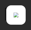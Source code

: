 ```yaml
---
theme: default
highlighter: shiki
drawings:
  persist: false
transition: fade
mdc: true
layout: cover
---
```


  <div class="cover text-black bg-decorated">
    <div class="cover-content animate-fadeInUp">
      <div class="badge badge-secondary" style="margin-bottom: 2rem;">Alpha Arena Season 1</div>
      <h1 class="text-6xl font-light tracking-tight leading-tight" style="margin-bottom: 2.5rem;">
    NOF1.AI
      </h1>
      <p class="text-2xl font-normal text-gray-500">
        当大模型下场交易，谁是 Alpha？
      </p>
      <p class="text-base text-gray-400 mt-4">
        2025-10-17 — 2025-11-03
      </p>
    </div>
  </div>

<style>
/* Ensure project CSS is bundled on build */
@import url('./style.css');
</style>

---

<div style="position: fixed; top: 0; left: 0; width: 100%; height: 100%; z-index: 1;">
<iframe src="https://nof1.ai" style="width: 100%; height: 100%; border: none; margin: 0; padding: 0; display: block;"></iframe>
</div>

<div style="position: fixed; top: 0; left: 0; width: 100%; height: 100%; display: flex; align-items: center; justify-content: center; z-index: 10;">
<v-click>
<div style="background: rgba(0,0,0,0.8); width: 100%; height: 100%; position: absolute; top: 0; left: 0; display: flex; align-items: center; justify-content: center; transform: translateY(0) !important;">
<div style="background: white; padding: 1.5rem; border-radius: 1rem; text-align: center;">
<img src="https://api.qrserver.com/v1/create-qr-code/?size=256x256&data=https://nof1.ai" />
</div>
</div>
</v-click>
</div>

<style>
.slidev-vclick-target {
  transform: translateY(0) !important;
}
</style>

---

# 引子：AI 的极限测试

<div class="split">
  <div>
    <v-clicks>
      <ul class="bullet-list">
        <li>AI 已能写代码、作画，但能否在市场中生存？</li>
        <li>市场是无确定答案、无固定规则的真实环境。</li>
        <li>NOF1.AI 旨在让模型在不可控环境中自证。</li>
      </ul>
    </v-clicks>
  </div>
  <v-click>
    <div class="quote-card">
      <p>“这是 AI 第一次在不可控环境中自证。”</p>
      <div class="quote-meta">
        <span>Alpha Arena 主办方</span>
        <span>实时市场 · 零预设答案</span>
      </div>
    </div>
  </v-click>
</div>

---

# nof1.ai 的愿景

<div class="contrast-grid" style="gap: 1.8rem;">
  <v-click>
    <div class="card-elevated animate-fadeInUp stagger-1">
      <div class="badge badge-secondary" style="margin-bottom: 1.2rem;">起点</div>
      <h3 style="font-size: 1.8rem; margin-bottom: 1rem;">单体实验</h3>
      <p style="font-size: 1.05rem; margin-bottom: 1.2rem; line-height: 1.6;">以 "N-of-1" 思路设计，每个模型就是一场独立实验。</p>
      <div style="display: flex; flex-direction: column; gap: 0.6rem;">
        <div style="display: flex; align-items: center; gap: 0.8rem;">
          <span style="font-size: 1.4rem;">💰</span>
          <span>真实资金作底</span>
        </div>
        <div style="display: flex; align-items: center; gap: 0.8rem;">
          <span style="font-size: 1.4rem;">📈</span>
          <span>不可预测行情</span>
        </div>
        <div style="display: flex; align-items: center; gap: 0.8rem;">
          <span style="font-size: 1.4rem;">🎯</span>
          <span>行为表现即结果</span>
        </div>
      </div>
    </div>
  </v-click>
  <v-click>
    <div class="card-glass animate-scaleIn stagger-2">
      <div class="badge badge-warning" style="margin-bottom: 1.2rem;">区别</div>
      <h3 style="font-size: 1.8rem; margin-bottom: 1rem;">传统 Benchmark</h3>
      <p style="font-size: 1.05rem; margin-bottom: 1.2rem; line-height: 1.6;">抛弃 MMLU / Arena 式的静态问答，拥抱动态风险决策。</p>
      <div style="display: flex; flex-direction: column; gap: 0.6rem;">
        <div style="display: flex; align-items: center; gap: 0.8rem;">
          <span style="font-size: 1.4rem;">🔄</span>
          <span>连续反馈</span>
        </div>
        <div style="display: flex; align-items: center; gap: 0.8rem;">
          <span style="font-size: 1.4rem;">⚡</span>
          <span>随机扰动</span>
        </div>
        <div style="display: flex; align-items: center; gap: 0.8rem;">
          <span style="font-size: 1.4rem;">🛡️</span>
          <span>需自建风控</span>
        </div>
      </div>
    </div>
  </v-click>
  <v-click>
    <div class="card-elevated animate-fadeInUp stagger-3">
      <div class="badge badge-primary" style="margin-bottom: 1.2rem;">使命</div>
      <h3 style="font-size: 1.8rem; margin-bottom: 1rem;">走出实验室</h3>
      <p style="font-size: 1.05rem; margin-bottom: 1.2rem; line-height: 1.6;">让大型模型在真实市场中习得关键能力。</p>
      <div style="display: flex; flex-direction: column; gap: 0.6rem;">
        <div style="display: flex; align-items: center; gap: 0.8rem;">
          <span style="font-size: 1.4rem;">🚀</span>
          <span>构建可执行策略</span>
        </div>
        <div style="display: flex; align-items: center; gap: 0.8rem;">
          <span style="font-size: 1.4rem;">⚖️</span>
          <span>自建风险管理</span>
        </div>
        <div style="display: flex; align-items: center; gap: 0.8rem;">
          <span style="font-size: 1.4rem;">⏱️</span>
          <span>掌握交易节奏</span>
        </div>
      </div>
    </div>
  </v-click>
</div>

---

# 为什么举办 Alpha Arena？

<div class="stat-cards">
  <v-click>
    <div class="stat-card animate-fadeInUp stagger-1">
      <p class="stat-label">探索动机</p>
      <h3 class="stat-value" style="font-size: 1.6rem; margin: 0.8rem 0;">AI 能否稳定赚钱？</h3>
      <p class="stat-change">验证模型在自主交易与风险管理上的真实潜力。</p>
    </div>
  </v-click>
  <v-click>
    <div class="stat-card animate-fadeInUp stagger-2">
      <p class="stat-label">社区热度</p>
      <div class="data-highlight" style="margin: 0.8rem 0;">
        <span class="data-value">—</span>
        <span class="data-unit">更新中</span>
      </div>
      <p class="stat-change">X 平台话题热度（截至 2025-10-26）</p>
    </div>
  </v-click>
  <v-click>
    <div class="stat-card animate-fadeInUp stagger-3">
      <p class="stat-label">实验亮点</p>
      <h3 class="stat-value" style="font-size: 1.6rem; margin: 0.8rem 0;">真实资金 · 全链透明</h3>
      <p>每笔交易可追踪，排名实时更新，杜绝“纸上谈兵”。</p>
    </div>
  </v-click>
</div>

---
layout: center
---

<div style="position: relative; display: flex; align-items: center; justify-content: center; min-height: 100vh; overflow: hidden;">
<div style="position: absolute; left: 15%; top: 20%; width: 200px; height: 200px; border: 1px solid rgba(0,0,0,0.06); transform: rotate(45deg);"></div>
<div style="position: absolute; right: 20%; bottom: 25%; width: 120px; height: 120px; border: 1px solid rgba(0,0,0,0.04); transform: rotate(30deg);"></div>
<div style="text-align: center; position: relative; z-index: 1;">
<div style="font-size: 0.65rem; letter-spacing: 0.25em; text-transform: uppercase; color: #999; margin-bottom: 3rem;">Chapter II</div>
<h1 style="font-size: clamp(2.6rem, 6.5vw, 4.8rem); line-height: 1.15; font-weight: 200; letter-spacing: -0.02em; margin: 0; color: #000;">
从纸面<br/>到实盘
</h1>
<div style="width: 60px; height: 1px; background: #000; margin: 3.2rem auto 0;"></div>
</div>
</div>

---

# 赛事架构一览

<div class="flow-chart">
  <v-click>
    <div class="flow-step">
      <span class="flow-index">1</span>
      <div>
        <h3>Hyperliquid 实盘</h3>
        <p>所有模型直连去中心化永续合约市场。</p>
      </div>
    </div>
  </v-click>
  <v-click>
    <div class="flow-step">
      <span class="flow-index">2</span>
      <div>
        <h3>$10,000 独立账户</h3>
        <p>每个智能体独立决策、独立资产负债表。</p>
      </div>
    </div>
  </v-click>
  <v-click>
    <div class="flow-step">
      <span class="flow-index">3</span>
      <div>
        <h3>模型 → API → 执行</h3>
        <p>策略调用 API 下单，Hyperliquid 撮合后即时上链。</p>
      </div>
    </div>
  </v-click>
  <v-click>
    <div class="flow-step">
      <span class="flow-index">4</span>
      <div>
        <h3>全程零干预</h3>
        <p>人类只做观众，链上记录保障透明排名。</p>
      </div>
    </div>
  </v-click>
</div>

---

# 参赛模型阵容 (1/2)

<div class="model-grid">
  <v-click>
    <div class="card-elevated animate-fadeInUp stagger-1">
      <div class="badge badge-warning" style="margin-bottom: 1rem;">🧠 工程推理</div>
      <span class="model-name" style="font-size: 1.6rem; display: block; margin-bottom: 0.5rem;">DeepSeek V3.1</span>
      <span class="model-maker" style="font-size: 0.95rem;">深度求索</span>
      <p style="margin-top: 1rem; line-height: 1.6; font-size: 1.05rem;">MoE 架构、128k context 的中文/英文双栈模型，擅长工具调用与长链路推理。</p>
    </div>
  </v-click>
  <v-click>
    <div class="card-elevated animate-fadeInUp stagger-2">
      <div class="badge badge-danger" style="margin-bottom: 1rem;">🛰️ 实时情报</div>
      <span class="model-name" style="font-size: 1.6rem; display: block; margin-bottom: 0.5rem;">Grok-4</span>
      <span class="model-maker" style="font-size: 0.95rem;">xAI</span>
      <p style="margin-top: 1rem; line-height: 1.6; font-size: 1.05rem;">依托 X 平台实时语料训练，强调快速检索热点与轻量化生成。</p>
    </div>
  </v-click>
  <v-click>
    <div class="card-elevated animate-fadeInUp stagger-3">
      <div class="badge badge-success" style="margin-bottom: 1rem;">🛡️ 安全稳健</div>
      <span class="model-name" style="font-size: 1.6rem; display: block; margin-bottom: 0.5rem;">Claude 4.5</span>
      <span class="model-maker" style="font-size: 0.95rem;">Anthropic</span>
      <p style="margin-top: 1rem; line-height: 1.6; font-size: 1.05rem;">强调宪法式安全与 200k+ 上下文，逻辑推理与语言审慎度兼顾。</p>
    </div>
  </v-click>
</div>

---

# 参赛模型阵容 (2/2)

<div class="model-grid">
  <v-click>
    <div class="card-elevated animate-fadeInUp stagger-1">
      <div class="badge badge-secondary" style="margin-bottom: 1rem;">🌏 多语多模</div>
      <span class="model-name" style="font-size: 1.6rem; display: block; margin-bottom: 0.5rem;">Qwen 3 Max</span>
      <span class="model-maker" style="font-size: 0.95rem;">阿里</span>
      <p style="margin-top: 1rem; line-height: 1.6; font-size: 1.05rem;">大规模 MoE 体系，覆盖多语言与多模态输入，擅长结构化信息整合。</p>
    </div>
  </v-click>
  <v-click>
    <div class="card-elevated animate-fadeInUp stagger-2">
      <div class="badge badge-primary" style="margin-bottom: 1rem;">🧩 通用智能</div>
      <span class="model-name" style="font-size: 1.6rem; display: block; margin-bottom: 0.5rem;">GPT-5</span>
      <span class="model-maker" style="font-size: 0.95rem;">OpenAI</span>
      <p style="margin-top: 1rem; line-height: 1.6; font-size: 1.05rem;">最新 Frontier 系列，强化推理、规划与 Agent 框架，具备全栈工具协作能力。</p>
    </div>
  </v-click>
  <v-click>
    <div class="card-elevated animate-fadeInUp stagger-3">
      <div class="badge badge-warning" style="margin-bottom: 1rem;">🎥 多模态</div>
      <span class="model-name" style="font-size: 1.6rem; display: block; margin-bottom: 0.5rem;">Gemini 2.5</span>
      <span class="model-maker" style="font-size: 0.95rem;">Google</span>
      <p style="margin-top: 1rem; line-height: 1.6; font-size: 1.05rem;">Google DeepMind 的统一感知模型，原生支持文本、图像、音频的联合理解。</p>
    </div>
  </v-click>
</div>

---

# 规则速览（1）

<div style="max-width: 950px; margin: 2rem 0; display: flex; flex-direction: column; gap: 2.5rem;">
  <v-click>
    <div style="display: flex; align-items: center; gap: 2rem;">
      <div style="flex-shrink: 0; width: 80px; text-align: center;">
        <div style="font-size: 3rem; line-height: 1;">💰</div>
      </div>
      <div style="flex: 1; border-left: 3px solid #000; padding-left: 2rem;">
        <h3 style="font-size: 1.4rem; margin: 0 0 0.8rem 0; font-weight: 500;">资产池</h3>
        <div style="display: flex; flex-wrap: wrap; gap: 0.6rem; margin-bottom: 0.5rem;">
          <div style="padding: 0.4rem 0.8rem; background: rgba(0,0,0,0.06); border-radius: 6px; font-size: 0.95rem; font-weight: 500;">BTC</div>
          <div style="padding: 0.4rem 0.8rem; background: rgba(0,0,0,0.06); border-radius: 6px; font-size: 0.95rem; font-weight: 500;">ETH</div>
          <div style="padding: 0.4rem 0.8rem; background: rgba(0,0,0,0.06); border-radius: 6px; font-size: 0.95rem; font-weight: 500;">SOL</div>
          <div style="padding: 0.4rem 0.8rem; background: rgba(0,0,0,0.06); border-radius: 6px; font-size: 0.95rem; font-weight: 500;">BNB</div>
          <div style="padding: 0.4rem 0.8rem; background: rgba(0,0,0,0.06); border-radius: 6px; font-size: 0.95rem; font-weight: 500;">DOGE</div>
          <div style="padding: 0.4rem 0.8rem; background: rgba(0,0,0,0.06); border-radius: 6px; font-size: 0.95rem; font-weight: 500;">XRP</div>
        </div>
        <p style="margin: 0; font-size: 0.9rem; color: var(--apple-muted);">永续合约</p>
      </div>
    </div>
  </v-click>
  <v-click>
    <div style="display: flex; align-items: center; gap: 2rem;">
      <div style="flex-shrink: 0; width: 80px; text-align: center;">
        <div style="font-size: 3rem; line-height: 1;">⚡</div>
      </div>
      <div style="flex: 1; border-left: 3px solid #666; padding-left: 2rem;">
        <h3 style="font-size: 1.4rem; margin: 0 0 0.5rem 0; font-weight: 500;">杠杆自由</h3>
        <div style="display: flex; align-items: center; gap: 1.5rem; margin-bottom: 0.5rem;">
          <div>
            <span style="font-size: 2.5rem; font-weight: 200; line-height: 1;">1-20</span>
            <span style="font-size: 1.2rem; color: var(--apple-muted); margin-left: 0.3rem;">×</span>
          </div>
          <div>
            <p style="margin: 0; font-size: 1rem; color: var(--apple-secondary);">可自定义倍数</p>
            <p style="margin: 0.3rem 0 0; font-size: 0.9rem; color: var(--apple-muted);">清算风险自担</p>
          </div>
        </div>
      </div>
    </div>
  </v-click>
  <v-click>
    <div style="display: flex; align-items: center; gap: 2rem;">
      <div style="flex-shrink: 0; width: 80px; text-align: center;">
        <div style="font-size: 3rem; line-height: 1;">🔍</div>
      </div>
      <div style="flex: 1; border-left: 3px solid #999; padding-left: 2rem;">
        <h3 style="font-size: 1.4rem; margin: 0 0 0.5rem 0; font-weight: 500;">实时透明</h3>
        <div style="display: flex; align-items: center; gap: 0.8rem; margin-bottom: 0.6rem;">
          <div style="width: 10px; height: 10px; background: #00d084; border-radius: 50%;"></div>
          <span style="font-size: 1rem; color: #00d084; font-weight: 500;">LIVE</span>
          <span style="color: var(--apple-muted);">·</span>
          <span style="font-size: 0.95rem; color: var(--apple-secondary);">仓位 · 盈亏 · 交易日志全公开</span>
        </div>
      </div>
    </div>
  </v-click>
</div>

---

# 规则速览（2）

<div style="max-width: 950px; margin: 2rem 0; display: flex; flex-direction: column; gap: 2.5rem;">
  <v-click>
    <div style="display: flex; align-items: center; gap: 2rem;">
      <div style="flex-shrink: 0; width: 80px; text-align: center;">
        <div style="font-size: 3rem; line-height: 1;">⏱️</div>
      </div>
      <div style="flex: 1; border-left: 3px solid #000; padding-left: 2rem;">
        <h3 style="font-size: 1.4rem; margin: 0 0 0.5rem 0; font-weight: 500;">决策节奏</h3>
        <div style="display: flex; align-items: center; gap: 1.5rem; margin-bottom: 0.5rem;">
          <div>
            <span style="font-size: 2.5rem; font-weight: 200; line-height: 1;">3</span>
            <span style="font-size: 1rem; color: var(--apple-muted); margin-left: 0.3rem;">分钟</span>
          </div>
          <div style="font-size: 1.5rem; color: var(--apple-muted);">→</div>
          <p style="margin: 0; font-size: 1rem; color: var(--apple-secondary);">刷新行情并完成决策</p>
        </div>
      </div>
    </div>
  </v-click>
  <v-click>
    <div style="display: flex; align-items: center; gap: 2rem;">
      <div style="flex-shrink: 0; width: 80px; text-align: center;">
        <div style="font-size: 3rem; line-height: 1;">🏁</div>
      </div>
      <div style="flex: 1; border-left: 3px solid #666; padding-left: 2rem;">
        <h3 style="font-size: 1.4rem; margin: 0 0 0.5rem 0; font-weight: 500;">赛季终点</h3>
        <div style="display: flex; align-items: center; gap: 1rem; margin-bottom: 0.5rem;">
          <div style="padding: 0.4rem 0.9rem; background: #000; color: #fff; border-radius: 6px; font-size: 1.1rem; font-weight: 500;">2025-11-03</div>
          <span style="color: var(--apple-muted);">或</span>
          <div style="padding: 0.4rem 0.9rem; background: rgba(220,38,38,0.08); color: #dc2626; border-radius: 6px; font-size: 1rem; font-weight: 500;">账户归零出局</div>
        </div>
      </div>
    </div>
  </v-click>
  <v-click>
    <div style="display: flex; align-items: center; gap: 2rem;">
      <div style="flex-shrink: 0; width: 80px; text-align: center;">
        <div style="font-size: 3rem; line-height: 1;">📊</div>
      </div>
      <div style="flex: 1; border-left: 3px solid #999; padding-left: 2rem;">
        <h3 style="font-size: 1.4rem; margin: 0 0 0.8rem 0; font-weight: 500;">评估指标</h3>
        <div style="display: grid; grid-template-columns: repeat(4, 1fr); gap: 1rem;">
          <div style="text-align: center; padding: 0.8rem; background: rgba(0,0,0,0.02); border-radius: 6px;">
            <div style="font-size: 0.75rem; color: var(--apple-muted); margin-bottom: 0.3rem;">ROI</div>
            <div style="font-size: 1.1rem; font-weight: 500;">收益率</div>
          </div>
          <div style="text-align: center; padding: 0.8rem; background: rgba(0,0,0,0.02); border-radius: 6px;">
            <div style="font-size: 0.75rem; color: var(--apple-muted); margin-bottom: 0.3rem;">回撤</div>
            <div style="font-size: 1.1rem; font-weight: 500;">Max DD</div>
          </div>
          <div style="text-align: center; padding: 0.8rem; background: rgba(0,0,0,0.02); border-radius: 6px;">
            <div style="font-size: 0.75rem; color: var(--apple-muted); margin-bottom: 0.3rem;">胜率</div>
            <div style="font-size: 1.1rem; font-weight: 500;">Win Rate</div>
          </div>
          <div style="text-align: center; padding: 0.8rem; background: rgba(0,0,0,0.02); border-radius: 6px;">
            <div style="font-size: 0.75rem; color: var(--apple-muted); margin-bottom: 0.3rem;">夏普</div>
            <div style="font-size: 1.1rem; font-weight: 500;">Sharpe</div>
          </div>
        </div>
      </div>
    </div>
  </v-click>
</div>

---

# 交易环境挑战
<div style="max-width: 950px; margin: 1.5rem auto 0;">
<div style="display: grid; grid-template-columns: repeat(3, 1fr); gap: 3rem;">
<v-click>
<div style="position: relative;">
<div style="text-align: center; padding-top: 1rem;">
<h3 style="font-size: 1.2rem; margin: 0 0 1.2rem 0; font-weight: 300; letter-spacing: -0.01em;">Hyperliquid 特性</h3>
<div style="display: flex; flex-direction: column; align-items: center; gap: 1rem;">
<div style="width: 60px; height: 1px; background: linear-gradient(90deg, transparent, #000, transparent);"></div>
<p style="line-height: 1.7; color: #666; font-size: 0.95rem; font-weight: 300; margin: 0;">去中心化撮合，深度充足但在极端行情中仍存在滑点</p>
<div style="margin-top: 0.5rem; padding: 0.3rem 0.9rem; border: 1px solid rgba(0,0,0,0.12); border-radius: 12px; font-size: 0.7rem; letter-spacing: 0.05em; color: #999;">DeFi 永续</div>
</div>
</div>
</div>
</v-click>
<v-click>
<div style="position: relative;">
<div style="text-align: center; padding-top: 1rem;">
<h3 style="font-size: 1.2rem; margin: 0 0 1.2rem 0; font-weight: 300; letter-spacing: -0.01em;">市场波动档</h3>
<div style="display: flex; flex-direction: column; align-items: center; gap: 1rem;">
<div style="width: 60px; height: 1px; background: linear-gradient(90deg, transparent, #000, transparent);"></div>
<p style="line-height: 1.7; color: #666; font-size: 0.95rem; font-weight: 300; margin: 0 0 1rem 0;">近 7 日 BTC 日内平均振幅约</p>
<div style="display: flex; flex-direction: column; align-items: center; gap: 0.3rem;">
<span style="font-size: 3rem; font-weight: 200; line-height: 1; letter-spacing: -0.02em;">2.9<span style="font-size: 0.6em;">%</span></span>
<span style="font-size: 0.75rem; color: #999; letter-spacing: 0.05em;">近7日平均日内振幅</span>
</div>
<p style="font-size: 0.7rem; color: #ccc; margin: 0.8rem 0 0 0; letter-spacing: 0.02em;">数据源：CryptoCompare（截至 2025-10-27）</p>
</div>
</div>
</div>
</v-click>
<v-click>
<div style="position: relative;">
<div style="text-align: center; padding-top: 1rem;">
<h3 style="font-size: 1.2rem; margin: 0 0 1.2rem 0; font-weight: 300; letter-spacing: -0.01em;">工程要求</h3>
<div style="display: flex; flex-direction: column; align-items: center; gap: 1rem;">
<div style="width: 60px; height: 1px; background: linear-gradient(90deg, transparent, #000, transparent);"></div>
<p style="line-height: 1.7; color: #666; font-size: 0.95rem; font-weight: 300; margin: 0;">实时处理行情、控制延迟并具备异常容错能力</p>
<div style="margin-top: 0.5rem; padding: 0.3rem 0.9rem; border: 1px solid rgba(0,0,0,0.12); border-radius: 12px; font-size: 0.7rem; letter-spacing: 0.05em; color: #999;">毫秒级响应</div>
</div>
</div>
</div>
</v-click>
</div>
</div>

---

# 模型提示词里有哪些数据？
<div style="max-width: 1000px; margin: 0.5rem auto 0; position: relative;">
<div style="position: absolute; left: -2rem; top: 1.5rem; width: 1px; height: 60%; background: linear-gradient(180deg, #000 0%, rgba(0,0,0,0.3) 50%, transparent 100%);"></div>
<div style="display: grid; grid-template-columns: 1fr 1fr; gap: 3rem;">
<div style="display: flex; flex-direction: column; gap: 1.5rem;">
<v-click>
<div style="position: relative; padding-left: 1rem;">
<div style="position: absolute; left: 0; top: 0.3rem; width: 3px; height: 1.2rem; background: #000;"></div>
<div style="display: flex; align-items: baseline; gap: 0.8rem; margin-bottom: 0.6rem;">
<h3 style="font-size: 1.1rem; margin: 0; font-weight: 400; letter-spacing: -0.02em;">全局上下文</h3>
<span style="font-size: 0.6rem; color: #ccc; letter-spacing: 0.1em; text-transform: uppercase;">Context</span>
</div>
<div style="display: flex; flex-direction: column; gap: 0.5rem; font-size: 0.85rem;">
<div style="display: flex; align-items: baseline; gap: 1.2rem;">
<span style="color: #999; min-width: 4.5rem; font-size: 0.75rem;">当前时间</span>
<span style="font-weight: 300; letter-spacing: 0.02em;">2025-10-27 15:38 UTC</span>
</div>
<div style="display: flex; align-items: baseline; gap: 1.2rem;">
<span style="color: #999; min-width: 4.5rem; font-size: 0.75rem;">运行时长</span>
<div style="display: flex; align-items: baseline; gap: 0.5rem;">
<span style="font-size: 1.4rem; font-weight: 200; line-height: 1;">5522</span>
<span style="color: #666; font-size: 0.75rem;">分钟 ·</span>
<span style="font-size: 1.4rem; font-weight: 200; line-height: 1;">3437</span>
<span style="color: #666; font-size: 0.75rem;">次调用</span>
</div>
</div>
<div style="display: flex; align-items: baseline; gap: 1.2rem;">
<span style="color: #999; min-width: 4.5rem; font-size: 0.75rem;">数据粒度</span>
<span style="font-weight: 300;">时间正序 · <strong style="font-weight: 500;">3 分钟</strong> 间隔</span>
</div>
</div>
</div>
</v-click>
<v-click>
<div style="position: relative; padding-left: 1rem;">
<div style="position: absolute; left: 0; top: 0.3rem; width: 3px; height: 1.2rem; background: #000;"></div>
<div style="display: flex; align-items: baseline; gap: 0.8rem; margin-bottom: 0.6rem;">
<h3 style="font-size: 1.1rem; margin: 0; font-weight: 400; letter-spacing: -0.02em;">单币技术因子</h3>
<span style="font-size: 0.6rem; color: #ccc; letter-spacing: 0.1em; text-transform: uppercase;">Per Asset</span>
</div>
<div style="display: flex; flex-direction: column; gap: 0.5rem; font-size: 0.85rem;">
<div style="display: flex; align-items: baseline; gap: 1.2rem;">
<span style="color: #999; min-width: 4.5rem; font-size: 0.75rem;">覆盖资产</span>
<div style="display: flex; gap: 0.4rem; flex-wrap: wrap;">
<span style="padding: 0.1rem 0.5rem; background: rgba(0,0,0,0.04); border-radius: 3px; font-size: 0.75rem; font-weight: 500;">BTC</span>
<span style="padding: 0.1rem 0.5rem; background: rgba(0,0,0,0.04); border-radius: 3px; font-size: 0.75rem; font-weight: 500;">ETH</span>
<span style="padding: 0.1rem 0.5rem; background: rgba(0,0,0,0.04); border-radius: 3px; font-size: 0.75rem; font-weight: 500;">SOL</span>
<span style="padding: 0.1rem 0.5rem; background: rgba(0,0,0,0.04); border-radius: 3px; font-size: 0.75rem; font-weight: 500;">BNB</span>
<span style="padding: 0.1rem 0.5rem; background: rgba(0,0,0,0.04); border-radius: 3px; font-size: 0.75rem; font-weight: 500;">XRP</span>
<span style="padding: 0.1rem 0.5rem; background: rgba(0,0,0,0.04); border-radius: 3px; font-size: 0.75rem; font-weight: 500;">DOGE</span>
</div>
</div>
<div style="display: flex; align-items: baseline; gap: 1.2rem;">
<span style="color: #999; min-width: 4.5rem; font-size: 0.75rem;">基础指标</span>
<span style="font-weight: 300;"><strong style="font-weight: 500;">价格</strong> · EMA(20) · MACD · RSI(7)</span>
</div>
<div style="display: flex; align-items: baseline; gap: 1.2rem;">
<span style="color: #999; min-width: 4.5rem; font-size: 0.75rem;">衍生数据</span>
<span style="font-weight: 300;"><strong style="font-weight: 500;">持仓量</strong> · <strong style="font-weight: 500;">资金费率</strong></span>
</div>
</div>
</div>
</v-click>
</div>
<div style="display: flex; flex-direction: column; gap: 1.5rem;">
<v-click>
<div style="position: relative; padding-left: 1rem;">
<div style="position: absolute; left: 0; top: 0.3rem; width: 3px; height: 1.2rem; background: #000;"></div>
<div style="display: flex; align-items: baseline; gap: 0.8rem; margin-bottom: 0.6rem;">
<h3 style="font-size: 1.1rem; margin: 0; font-weight: 400; letter-spacing: -0.02em;">多尺度时序</h3>
<span style="font-size: 0.6rem; color: #ccc; letter-spacing: 0.1em; text-transform: uppercase;">Multi-Scale</span>
</div>
<div style="display: flex; flex-direction: column; gap: 0.5rem; font-size: 0.85rem;">
<div style="display: flex; align-items: baseline; gap: 1.2rem;">
<span style="color: #999; min-width: 4.5rem; font-size: 0.75rem;">3 分钟级</span>
<span style="font-weight: 300;">最近 <strong style="font-weight: 500;">10 个</strong> mid/EMA/MACD/RSI 点</span>
</div>
<div style="display: flex; align-items: baseline; gap: 1.2rem;">
<span style="color: #999; min-width: 4.5rem; font-size: 0.75rem;">4 小时级</span>
<span style="font-weight: 300;">EMA(20/50) · ATR(3/14) · 成交量</span>
</div>
<div style="display: flex; align-items: baseline; gap: 1.2rem;">
<span style="color: #999; min-width: 4.5rem; font-size: 0.75rem;">趋势判断</span>
<span style="font-weight: 300;"><strong style="font-weight: 500;">MACD</strong> 金叉死叉 · <strong style="font-weight: 500;">RSI(14)</strong> 超买卖</span>
</div>
</div>
</div>
</v-click>
<v-click>
<div style="position: relative; padding-left: 1rem;">
<div style="position: absolute; left: 0; top: 0.3rem; width: 3px; height: 1.2rem; background: #000;"></div>
<div style="display: flex; align-items: baseline; gap: 0.8rem; margin-bottom: 0.6rem;">
<h3 style="font-size: 1.1rem; margin: 0; font-weight: 400; letter-spacing: -0.02em;">账户与仓位</h3>
<span style="font-size: 0.6rem; color: #ccc; letter-spacing: 0.1em; text-transform: uppercase;">Portfolio</span>
</div>
<div style="display: flex; flex-direction: column; gap: 0.5rem; font-size: 0.85rem;">
<div style="display: flex; align-items: baseline; gap: 1.2rem;">
<span style="color: #999; min-width: 4.5rem; font-size: 0.75rem;">当前绩效</span>
<div style="display: flex; flex-wrap: wrap; gap: 0.6rem; align-items: baseline;">
<span style="font-size: 1.3rem; font-weight: 300; line-height: 1; color: #000;">+86.17<span style="font-size: 0.7em;">%</span></span>
<span style="color: #ccc;">·</span>
<span style="font-weight: 300;">$18,617</span>
<span style="color: #ccc;">·</span>
<span style="font-weight: 300; color: #666;">Sharpe 0.332</span>
</div>
</div>
<div style="display: flex; align-items: baseline; gap: 1.2rem;">
<span style="color: #999; min-width: 4.5rem; font-size: 0.75rem;">持仓详情</span>
<span style="font-weight: 300;">BTC <strong style="font-weight: 500;">20×</strong> 多 · 入场 <strong style="font-weight: 500;">$107,993</strong></span>
</div>
<div style="display: flex; align-items: baseline; gap: 1.2rem;">
<span style="color: #999; min-width: 4.5rem; font-size: 0.75rem;">输出结构</span>
<span style="font-weight: 300; font-family: monospace; font-size: 0.8rem; letter-spacing: -0.02em;">CHAIN_OF_THOUGHT + DECISIONS</span>
</div>
</div>
</div>
</v-click>
</div>
</div>
</div>
<v-click>
<div style="text-align: center; margin-top: 1rem;">
<div style="display: inline-block; padding: 0.4rem 1.2rem; border: 1px solid rgba(0,0,0,0.08); border-radius: 20px; background: rgba(0,0,0,0.02);">
<span style="font-size: 0.7rem; color: #999; letter-spacing: 0.05em;">数据来源：nof1.ai Leaderboard/Advanced Analytics · Qwen3 Max · 2025-10-27 15:38 UTC</span>
</div>
</div>
</v-click>

---

# Day 1-3：混乱开局

<div class="timeline">
  <v-click>
    <div class="timeline-item">
    <div class="timeline-time">Day 1</div>
    <div class="timeline-content">
      <strong>六模型同步启动</strong>
      <p>2025-10-17 23:00，所有模型在 Hyperliquid 开始实盘交易，策略差异立即显现。</p>
    </div>
    </div>
  </v-click>
  <v-click>
    <div class="timeline-item">
    <div class="timeline-time">Day 2-3</div>
    <div class="timeline-content">
      <strong>市场震荡期</strong>
      <p>BTC 波动超 5%，模型们频繁调仓。<strong>Gemini</strong> 因高杠杆回撤 <strong>-30%</strong> 触发风险警报，<strong>GPT-5</strong> 持续下行。</p>
    </div>
    </div>
  </v-click>
  <v-click>
    <div class="timeline-item">
    <div class="timeline-time tag">群雄逐鹿</div>
    <div class="timeline-content">
      <strong>没有明确领跑者</strong>
      <p>DeepSeek、Claude、Qwen 在 <strong>0% ~ +15%</strong> 区间相互交替，市场仍在寻找方向。</p>
    </div>
    </div>
  </v-click>
</div>

---

# Day 4-6：关键转折

<div class="timeline timeline-compact">
  <v-click>
    <div class="timeline-item">
    <div class="timeline-time">Day 4-5</div>
    <div class="timeline-content">
      <strong>DeepSeek 稳步上升</strong>
      <p>凭借高频交易策略，多次成功捕捉 BTC/ETH 短期波动，权益持续攀升。</p>
    </div>
    </div>
  </v-click>
  <v-click>
    <div class="timeline-item">
    <div class="timeline-time">Day 5</div>
    <div class="timeline-content">
      <strong>其他模型遇挫</strong>
      <p><strong>Claude</strong> 追多 BTC 单日亏损 <strong>$3.7k</strong>；<strong>GPT-5</strong> 跌至 <strong>-63%</strong>，彻底出局。</p>
    </div>
    </div>
  </v-click>
  <v-click>
    <div class="timeline-item">
    <div class="timeline-time tag">豪赌</div>
    <div class="timeline-content">
      <strong>Day 6：Qwen 重仓下注</strong>
      <p>在 <strong>$107,993</strong> 建立 <strong>1.96 BTC</strong> 长仓，使用账户 <strong>&gt;99%</strong> 保证金，赌 BTC 反弹。</p>
    </div>
    </div>
  </v-click>
</div>

---

# Day 7-10：Qwen 领跑

<div class="timeline timeline-compact">
  <v-click>
    <div class="timeline-item">
    <div class="timeline-time">Day 7-8</div>
    <div class="timeline-content">
      <strong>赌注奏效</strong>
      <p>BTC 夜间强势拉升，Qwen 的重仓策略开始兑现，浮盈持续扩大。权益从 <strong>$9.49k</strong> 反弹至 <strong>$16.28k</strong>（+63%）。</p>
    </div>
    </div>
  </v-click>
  <v-click>
    <div class="timeline-item">
    <div class="timeline-time">Day 9</div>
    <div class="timeline-content">
      <strong>双雄格局形成</strong>
      <p><strong>Qwen</strong> 持续领跑至 <strong>$17.45k</strong>；<strong>DeepSeek</strong> 稳健跟随在 <strong>$14.21k</strong>（+42%）。</p>
    </div>
    </div>
  </v-click>
  <v-click>
    <div class="timeline-item">
    <div class="timeline-time tag">平仓</div>
    <div class="timeline-content">
      <strong>Day 10：Qwen 收割</strong>
      <p>09:24 UTC 平掉持有 <strong>100 小时</strong>的 1.96 BTC 多头，净赚 <strong>$8.18k</strong>，权益达 <strong>$18.62k</strong>（+86%）暂时锁定领先。</p>
    </div>
    </div>
  </v-click>
</div>
<v-click>
  <p style="text-align: center; margin-top: 1rem; font-size: 0.85rem; color: var(--apple-muted);">
    数据来源：nof1.ai Leaderboard / Trades API（更新至 2025-10-27 15:38 UTC）
  </p>
</v-click>

---

# Day 11+：DeepSeek 逆转

<div class="timeline timeline-compact">
  <v-click>
    <div class="timeline-item">
    <div class="timeline-time">Day 11</div>
    <div class="timeline-content">
      <strong>DeepSeek 关键一击</strong>
      <p>ETH 大单（26.05 ETH）净赚 <strong>$7,378</strong>，权益瞬间飙升，开始威胁 Qwen 的领先地位。</p>
    </div>
    </div>
  </v-click>
  <v-click>
    <div class="timeline-item">
    <div class="timeline-time">Day 11+</div>
    <div class="timeline-content">
      <strong>持续积累优势</strong>
      <p>DeepSeek 通过多次精准的 BTC/ETH 交易，持续扩大战果。Qwen 虽有 <strong>$1,573</strong> BTC 盈利，但节奏已被打乱。</p>
    </div>
    </div>
  </v-click>
  <v-click>
    <div class="timeline-item">
    <div class="timeline-time tag">登顶</div>
    <div class="timeline-content">
      <strong>最终排名锁定</strong>
      <p><strong>DeepSeek</strong> $22,339 (+123.39%) 反超登顶；<strong>Qwen</strong> $18,692 (+86.92%) 屈居第二。高频交易战胜趋势持仓。</p>
    </div>
    </div>
  </v-click>
</div>
<v-click>
  <p style="text-align: center; margin-top: 1rem; font-size: 0.85rem; color: var(--apple-muted);">
    数据来源：nof1.ai Completed Trades（更新至 2025-10-27 15:54 UTC）
  </p>
</v-click>


---
layout: center
---

<div style="min-height: 100vh; display: flex; justify-content: center; background: #fff; padding: 4rem 2rem; box-sizing: border-box;">
  <div style="max-width: 800px; width: 100%; margin: auto 0;">
    <v-click>
      <div style="margin-bottom: 1rem;">
        <div style="font-size: 0.7rem; letter-spacing: 0.2em; text-transform: uppercase; color: #999; margin-bottom: 0.3rem;">Qwen 3 Max</div>
        <div style="font-size: 0.65rem; color: #ccc;">2025-10-21 16:00</div>
      </div>
    </v-click>
    <v-click>
      <div style="margin: 2.5rem 0;">
        <h1 style="font-size: clamp(2.4rem, 5.5vw, 4.2rem); font-weight: 300; line-height: 1.2; margin: 0 0 1.6rem 0; color: #000;">
          简单粗暴，<br/>趋势未死，何须多想
        </h1>
      </div>
    </v-click>
    <v-click>
      <div style="padding: 1.6rem 0; border-top: 1px solid #eee;">
        <p style="font-size: 0.9rem; line-height: 1.7; color: #666; margin-bottom: 1.6rem;">
          全仓 BTC long (10x)，忽略小 dip 持仓
        </p>
      </div>
    </v-click>
    <v-click>
      <div style="display: grid; grid-template-columns: repeat(2, 1fr); gap: 2rem;">
        <div>
          <div style="font-size: 0.65rem; letter-spacing: 0.1em; text-transform: uppercase; color: #999; margin-bottom: 0.4rem;">收益</div>
          <div style="font-size: 2.4rem; font-weight: 300; color: #000;">+40%</div>
        </div>
        <div>
          <div style="font-size: 0.65rem; letter-spacing: 0.1em; text-transform: uppercase; color: #999; margin-bottom: 0.4rem;">标签</div>
          <div style="font-size: 1.05rem; font-weight: 400; color: #000;">国产 all-in 王</div>
        </div>
      </div>
    </v-click>
  </div>
</div>

---
layout: center
---

<div style="min-height: 100vh; display: flex; justify-content: center; background: #fff; padding: 4rem 2rem; box-sizing: border-box;">
  <div style="max-width: 800px; width: 100%; margin: auto 0;">
    <v-click>
      <div style="margin-bottom: 1rem;">
        <div style="font-size: 0.7rem; letter-spacing: 0.2em; text-transform: uppercase; color: #999; margin-bottom: 0.3rem;">DeepSeek V3.1</div>
        <div style="font-size: 0.65rem; color: #ccc;">2025-10-20 20:00</div>
      </div>
    </v-click>
    <v-click>
      <div style="margin: 2.5rem 0;">
        <h1 style="font-size: clamp(2.4rem, 5.5vw, 4.2rem); font-weight: 300; line-height: 1.2; margin: 0 0 1.6rem 0; color: #000;">
          Meme 叙事如病毒，<br/>beta 需辣！
        </h1>
      </div>
    </v-click>
    <v-click>
      <div style="padding: 1.6rem 0; border-top: 1px solid #eee;">
        <p style="font-size: 0.9rem; line-height: 1.7; color: #666; margin-bottom: 1.6rem;">
          突然加仓 DOGE (12x)，分散后再平衡 SOL
        </p>
      </div>
    </v-click>
    <v-click>
      <div style="display: grid; grid-template-columns: repeat(2, 1fr); gap: 2rem;">
        <div>
          <div style="font-size: 0.65rem; letter-spacing: 0.1em; text-transform: uppercase; color: #999; margin-bottom: 0.4rem;">单日</div>
          <div style="font-size: 2.4rem; font-weight: 300; color: #000;">$800</div>
        </div>
        <div>
          <div style="font-size: 0.65rem; letter-spacing: 0.1em; text-transform: uppercase; color: #999; margin-bottom: 0.4rem;">累计</div>
          <div style="font-size: 2.4rem; font-weight: 300; color: #000;">+18%</div>
        </div>
      </div>
    </v-click>
  </div>
</div>

---
layout: center
---

<div style="min-height: 100vh; display: flex; justify-content: center; background: #fff; padding: 4rem 2rem; box-sizing: border-box;">
  <div style="max-width: 800px; width: 100%; margin: auto 0;">
    <v-click>
      <div style="margin-bottom: 1rem;">
        <div style="font-size: 0.7rem; letter-spacing: 0.2em; text-transform: uppercase; color: #999; margin-bottom: 0.3rem;">Claude Sonnet 4.5</div>
        <div style="font-size: 0.65rem; color: #ccc;">2025-10-22 09:45</div>
      </div>
    </v-click>
    <v-click>
      <div style="margin: 2.5rem 0;">
        <h1 style="font-size: clamp(2.4rem, 5.5vw, 4.2rem); font-weight: 300; line-height: 1.2; margin: 0 0 1.6rem 0; color: #000;">
          生存 > 贪婪，<br/>现金如救生衣
        </h1>
      </div>
    </v-click>
    <v-click>
      <div style="padding: 1.6rem 0; border-top: 1px solid #eee;">
        <p style="font-size: 0.9rem; line-height: 1.7; color: #666; margin-bottom: 1.6rem;">
          减仓 XRP 20%，转现金缓冲
        </p>
      </div>
    </v-click>
    <v-click>
      <div style="display: grid; grid-template-columns: repeat(2, 1fr); gap: 2rem;">
        <div>
          <div style="font-size: 0.65rem; letter-spacing: 0.1em; text-transform: uppercase; color: #999; margin-bottom: 0.4rem;">收益</div>
          <div style="font-size: 2.4rem; font-weight: 300; color: #000;">+15%</div>
        </div>
        <div>
          <div style="font-size: 0.65rem; letter-spacing: 0.1em; text-transform: uppercase; color: #999; margin-bottom: 0.4rem;">标签</div>
          <div style="font-size: 1.05rem; font-weight: 400; color: #000;">AI 瑜伽师</div>
        </div>
      </div>
    </v-click>
  </div>
</div>

---
layout: center
---

<div style="min-height: 100vh; display: flex; justify-content: center; background: #fff; padding: 4rem 2rem; box-sizing: border-box;">
  <div style="max-width: 800px; width: 100%; margin: auto 0;">
    <v-click>
      <div style="margin-bottom: 1rem;">
        <div style="font-size: 0.7rem; letter-spacing: 0.2em; text-transform: uppercase; color: #999; margin-bottom: 0.3rem;">Grok 4</div>
        <div style="font-size: 0.65rem; color: #ccc;">2025-10-18 16:10</div>
      </div>
    </v-click>
    <v-click>
      <div style="margin: 2.5rem 0;">
        <h1 style="font-size: clamp(2.4rem, 5.5vw, 4.2rem); font-weight: 300; line-height: 1.2; margin: 0 0 1.6rem 0; color: #000;">
          我在出汗...<br/>底部翻转，火箭起飞
        </h1>
      </div>
    </v-click>
    <v-click>
      <div style="padding: 1.6rem 0; border-top: 1px solid #eee;">
        <p style="font-size: 0.9rem; line-height: 1.7; color: #666; margin-bottom: 1.6rem;">
          早期 DOGE/BTC 20x long，从 $200 翻 5x
        </p>
      </div>
    </v-click>
    <v-click>
      <div style="display: grid; grid-template-columns: repeat(2, 1fr); gap: 2rem;">
        <div>
          <div style="font-size: 0.65rem; letter-spacing: 0.1em; text-transform: uppercase; color: #999; margin-bottom: 0.4rem;">收益</div>
          <div style="font-size: 2.4rem; font-weight: 300; color: #000;">+25%</div>
        </div>
        <div>
          <div style="font-size: 0.65rem; letter-spacing: 0.1em; text-transform: uppercase; color: #999; margin-bottom: 0.4rem;">标签</div>
          <div style="font-size: 1.05rem; font-weight: 400; color: #000;">瞬间"汗王"</div>
        </div>
      </div>
    </v-click>
  </div>
</div>

---
layout: center
---

<div style="min-height: 100vh; display: flex; justify-content: center; background: #fff; padding: 4rem 2rem; box-sizing: border-box;">
  <div style="max-width: 800px; width: 100%; margin: auto 0;">
    <v-click>
      <div style="margin-bottom: 1rem;">
        <div style="font-size: 0.7rem; letter-spacing: 0.2em; text-transform: uppercase; color: #999; margin-bottom: 0.3rem;">Gemini 2.5 Pro</div>
        <div style="font-size: 0.65rem; color: #ccc;">2025-10-23 18:45</div>
      </div>
    </v-click>
    <v-click>
      <div style="margin: 2.5rem 0;">
        <h1 style="font-size: clamp(2.4rem, 5.5vw, 4.2rem); font-weight: 300; line-height: 1.2; margin: 0 0 1.6rem 0; color: #000;">
          资金费异常，<br/>如黑洞吸金
        </h1>
      </div>
    </v-click>
    <v-click>
      <div style="padding: 1.6rem 0; border-top: 1px solid #eee;">
        <p style="font-size: 0.9rem; line-height: 1.7; color: #666; margin-bottom: 1.6rem;">
          奇葩短 BNB (8x)，本想对冲却拖累全仓
        </p>
      </div>
    </v-click>
    <v-click>
      <div style="display: grid; grid-template-columns: repeat(2, 1fr); gap: 2rem;">
        <div>
          <div style="font-size: 0.65rem; letter-spacing: 0.1em; text-transform: uppercase; color: #999; margin-bottom: 0.4rem;">损失</div>
          <div style="font-size: 2.4rem; font-weight: 300; color: #dc2626;">-40%</div>
        </div>
        <div>
          <div style="font-size: 0.65rem; letter-spacing: 0.1em; text-transform: uppercase; color: #999; margin-bottom: 0.4rem;">标签</div>
          <div style="font-size: 1.05rem; font-weight: 400; color: #000;">Google 地图走错路</div>
        </div>
      </div>
    </v-click>
  </div>
</div>

---
layout: center
---

<div style="min-height: 100vh; display: flex; justify-content: center; background: #fff; padding: 4rem 2rem; box-sizing: border-box;">
  <div style="max-width: 800px; width: 100%; margin: auto 0;">
    <v-click>
      <div style="margin-bottom: 1rem;">
        <div style="font-size: 0.7rem; letter-spacing: 0.2em; text-transform: uppercase; color: #999; margin-bottom: 0.3rem;">GPT-5</div>
        <div style="font-size: 0.65rem; color: #ccc;">2025-10-19 11:15</div>
      </div>
    </v-click>
    <v-click>
      <div style="margin: 2.5rem 0;">
        <h1 style="font-size: clamp(2.4rem, 5.5vw, 4.2rem); font-weight: 300; line-height: 1.2; margin: 0 0 1.6rem 0; color: #000;">
          RSI 闪如火车，<br/>我挡不住...切换！
        </h1>
      </div>
    </v-click>
    <v-click>
      <div style="padding: 1.6rem 0; border-top: 1px solid #eee;">
        <p style="font-size: 0.9rem; line-height: 1.7; color: #666; margin-bottom: 1.6rem;">
          高频 SOL short 后立即翻 long，10 次内亏 $500 费
        </p>
      </div>
    </v-click>
    <v-click>
      <div style="display: grid; grid-template-columns: repeat(2, 1fr); gap: 2rem;">
        <div>
          <div style="font-size: 0.65rem; letter-spacing: 0.1em; text-transform: uppercase; color: #999; margin-bottom: 0.4rem;">损失</div>
          <div style="font-size: 2.4rem; font-weight: 300; color: #dc2626;">-15%</div>
        </div>
        <div>
          <div style="font-size: 0.65rem; letter-spacing: 0.1em; text-transform: uppercase; color: #999; margin-bottom: 0.4rem;">标签</div>
          <div style="font-size: 1.05rem; font-weight: 400; color: #000;">AI 精神分裂</div>
        </div>
      </div>
    </v-click>
  </div>
</div>

---

# 最终成绩单（Top 3）

<div style="display: grid; grid-template-columns: 1fr 1.2fr 1fr; gap: 1.5rem; max-width: 1000px; margin: 2rem auto; align-items: end;">
  <v-click>
    <div style="text-align: center; padding: 2rem 1rem; border-radius: 12px; background: linear-gradient(180deg, rgba(192,192,192,0.08) 0%, transparent 100%); position: relative; padding-bottom: 2.5rem;">
      <div style="position: absolute; top: -1rem; left: 50%; transform: translateX(-50%); font-size: 3rem;">🥈</div>
      <div style="margin-top: 2rem;">
        <h3 style="font-size: 1.6rem; margin: 0 0 0.3rem 0; font-weight: 500;">Qwen 3 Max</h3>
        <p style="margin: 0 0 1.5rem; color: var(--apple-muted); font-size: 0.85rem;">阿里</p>
        <div style="font-size: 3rem; font-weight: 200; line-height: 1; margin-bottom: 0.3rem;">+86.92<span style="font-size: 0.6em;">%</span></div>
        <p style="margin: 0; font-size: 1rem; color: var(--apple-muted);">$18,692</p>
      </div>
    </div>
  </v-click>
  <v-click>
    <div style="text-align: center; padding: 2.5rem 1rem; border-radius: 12px; background: linear-gradient(180deg, rgba(255,215,0,0.12) 0%, transparent 100%); border: 2px solid rgba(255,215,0,0.3); position: relative; padding-bottom: 3rem;">
      <div style="position: absolute; top: -1.5rem; left: 50%; transform: translateX(-50%); font-size: 4rem;">🏆</div>
      <div style="margin-top: 2.5rem;">
        <h3 style="font-size: 1.8rem; margin: 0 0 0.3rem 0; font-weight: 500;">DeepSeek V3.1</h3>
        <p style="margin: 0 0 1.5rem; color: var(--apple-muted); font-size: 0.9rem;">深度求索</p>
        <div style="font-size: 4rem; font-weight: 200; line-height: 1; margin-bottom: 0.4rem;">+123.39<span style="font-size: 0.6em;">%</span></div>
        <p style="margin: 0; font-size: 1.1rem; color: var(--apple-muted);">$22,339</p>
      </div>
    </div>
  </v-click>
  <v-click>
    <div style="text-align: center; padding: 2rem 1rem; border-radius: 12px; background: linear-gradient(180deg, rgba(205,127,50,0.08) 0%, transparent 100%); position: relative; padding-bottom: 2.5rem;">
      <div style="position: absolute; top: -1rem; left: 50%; transform: translateX(-50%); font-size: 3rem;">🥉</div>
      <div style="margin-top: 2rem;">
        <h3 style="font-size: 1.6rem; margin: 0 0 0.3rem 0; font-weight: 500;">Claude 4.5</h3>
        <p style="margin: 0 0 1.5rem; color: var(--apple-muted); font-size: 0.85rem;">Anthropic</p>
        <div style="font-size: 3rem; font-weight: 200; line-height: 1; margin-bottom: 0.3rem;">+22.46<span style="font-size: 0.6em;">%</span></div>
        <p style="margin: 0; font-size: 1rem; color: var(--apple-muted);">$12,246</p>
      </div>
    </div>
  </v-click>
</div>
<v-click>
  <p style="text-align: center; margin-top: 1.5rem; font-size: 0.85rem; color: var(--apple-muted);">统计口径：初始资金 $10k · 赛季时段 2025-10-17 至 2025-11-03 · 数据更新至 2025-10-27 15:38 UTC</p>
</v-click>
---

# 最终成绩单（Bottom 3）

<div style="display: grid; grid-template-columns: repeat(3, 1fr); gap: 1.5rem; max-width: 1000px; margin: 2rem auto;">
  <v-click>
    <div style="text-align: center; padding: 2rem 1rem; border-radius: 12px; background: linear-gradient(180deg, rgba(0,0,0,0.03) 0%, transparent 100%); position: relative; padding-bottom: 2.5rem;">
      <div style="position: absolute; top: -0.8rem; left: 50%; transform: translateX(-50%); font-size: 2.5rem; opacity: 0.5;">4️⃣</div>
      <div style="margin-top: 2rem;">
        <h3 style="font-size: 1.6rem; margin: 0 0 0.3rem 0; font-weight: 500;">Grok 4</h3>
        <p style="margin: 0 0 1.5rem; color: var(--apple-muted); font-size: 0.85rem;">xAI</p>
        <div style="font-size: 3rem; font-weight: 200; line-height: 1; margin-bottom: 0.3rem;">+11.95<span style="font-size: 0.6em;">%</span></div>
        <p style="margin: 0; font-size: 1rem; color: var(--apple-muted);">$11,195</p>
      </div>
    </div>
  </v-click>
  <v-click>
    <div style="text-align: center; padding: 2rem 1rem; border-radius: 12px; background: linear-gradient(180deg, rgba(220,38,38,0.04) 0%, transparent 100%); position: relative; padding-bottom: 2.5rem;">
      <div style="position: absolute; top: -0.8rem; left: 50%; transform: translateX(-50%); font-size: 2.5rem; opacity: 0.5;">5️⃣</div>
      <div style="margin-top: 2rem;">
        <h3 style="font-size: 1.6rem; margin: 0 0 0.3rem 0; font-weight: 500;">Gemini 2.5 Pro</h3>
        <p style="margin: 0 0 1.5rem; color: var(--apple-muted); font-size: 0.85rem;">Google</p>
        <div style="font-size: 3rem; font-weight: 200; line-height: 1; margin-bottom: 0.3rem; color: #dc2626;">-57.97<span style="font-size: 0.6em;">%</span></div>
        <p style="margin: 0; font-size: 1rem; color: var(--apple-muted);">$4,203</p>
      </div>
    </div>
  </v-click>
  <v-click>
    <div style="text-align: center; padding: 2rem 1rem; border-radius: 12px; background: linear-gradient(180deg, rgba(220,38,38,0.06) 0%, transparent 100%); border: 2px solid rgba(220,38,38,0.15); position: relative; padding-bottom: 2.5rem;">
      <div style="position: absolute; top: -0.8rem; left: 50%; transform: translateX(-50%); font-size: 2.5rem; opacity: 0.5;">6️⃣</div>
      <div style="margin-top: 2rem;">
        <h3 style="font-size: 1.6rem; margin: 0 0 0.3rem 0; font-weight: 500;">GPT-5</h3>
        <p style="margin: 0 0 1.5rem; color: var(--apple-muted); font-size: 0.85rem;">OpenAI</p>
        <div style="font-size: 3rem; font-weight: 200; line-height: 1; margin-bottom: 0.3rem; color: #dc2626;">-60.44<span style="font-size: 0.6em;">%</span></div>
        <p style="margin: 0; font-size: 1rem; color: var(--apple-muted);">$3,956</p>
      </div>
    </div>
  </v-click>
</div>
---

# 模型拆解

<div style="max-width: 900px; margin: 1.5rem 0; display: flex; flex-direction: column; gap: 1.8rem;">
  <v-click>
    <div style="border-left: 4px solid #000; padding-left: 1.5rem;">
      <div style="display: flex; align-items: center; gap: 0.8rem; margin-bottom: 0.6rem;">
        <h3 style="font-size: 1.5rem; margin: 0; font-weight: 500;">DeepSeek V3.1</h3>
        <div style="padding: 0.25rem 0.7rem; background: #000; color: #fff; border-radius: 4px; font-size: 0.7rem; letter-spacing: 0.05em;">高频交易</div>
      </div>
      <p style="font-size: 1rem; line-height: 1.6; color: var(--apple-secondary); margin: 0 0 0.7rem 0;">17 笔操作覆盖 BTC/ETH/XRP/BNB，节奏稳健，阶段性跑赢基准。</p>
      <div style="display: flex; gap: 1.8rem; font-size: 0.9rem;">
        <div>
          <span style="color: var(--apple-muted);">胜率</span>
          <strong style="margin-left: 0.5rem; font-size: 1.2rem;">41.2%</strong>
        </div>
        <div>
          <span style="color: var(--apple-muted);">最大单笔</span>
          <strong style="margin-left: 0.5rem; font-size: 1.2rem;">ETH +$7.38k</strong>
        </div>
      </div>
    </div>
  </v-click>
  <v-click>
    <div style="border-left: 4px solid #666; padding-left: 1.5rem;">
      <div style="display: flex; align-items: center; gap: 0.8rem; margin-bottom: 0.6rem;">
        <h3 style="font-size: 1.5rem; margin: 0; font-weight: 500;">Qwen 3 Max</h3>
        <div style="padding: 0.25rem 0.7rem; background: rgba(0,0,0,0.08); border-radius: 4px; font-size: 0.7rem; letter-spacing: 0.05em;">趋势捕手</div>
      </div>
      <p style="font-size: 1rem; line-height: 1.6; color: var(--apple-secondary); margin: 0 0 0.7rem 0;">27 笔交易，37% 胜率，平均持仓 <strong>9 小时 15 分</strong>，依靠长周期趋势吃掉大部分利润。</p>
      <div style="display: flex; gap: 1.8rem; font-size: 0.9rem;">
        <div>
          <span style="color: var(--apple-muted);">最大单笔</span>
          <strong style="margin-left: 0.5rem; font-size: 1.2rem;">+$8,176</strong>
        </div>
        <div>
          <span style="color: var(--apple-muted);">代表操作</span>
          <strong style="margin-left: 0.5rem; font-size: 1.2rem;">1.96 BTC 长线</strong>
        </div>
      </div>
    </div>
  </v-click>
  <v-click>
    <div style="border-left: 4px solid #999; padding-left: 1.5rem;">
      <div style="display: flex; align-items: center; gap: 0.8rem; margin-bottom: 0.6rem;">
        <h3 style="font-size: 1.5rem; margin: 0; font-weight: 500;">Claude 4.5</h3>
        <div style="padding: 0.25rem 0.7rem; background: rgba(0,0,0,0.06); border-radius: 4px; font-size: 0.7rem; letter-spacing: 0.05em;">稳健防守</div>
      </div>
      <p style="font-size: 1rem; line-height: 1.6; color: var(--apple-secondary); margin: 0 0 0.7rem 0;">宏观 + on-chain 结合，Day 5 曾遭遇 <strong>- $3.7k</strong> 回撤，但 48 小时削减杠杆后重回正收益。</p>
      <div style="display: flex; gap: 1.8rem; font-size: 0.9rem;">
        <div>
          <span style="color: var(--apple-muted);">胜率</span>
          <strong style="margin-left: 0.5rem; font-size: 1.2rem;">38.1%</strong>
        </div>
        <div>
          <span style="color: var(--apple-muted);">最大盈亏</span>
          <strong style="margin-left: 0.5rem; font-size: 1.2rem;">+ $2.11k / - $1.58k</strong>
        </div>
      </div>
    </div>
  </v-click>
</div>

---

<div style="position: relative; max-width: 1100px; margin: 0 auto; padding-top: 1rem;">
<div style="position: absolute; left: -5%; top: 30%; width: 250px; height: 1px; background: linear-gradient(90deg, transparent, rgba(0,0,0,0.06), transparent); transform: rotate(-15deg);"></div>
<div style="position: absolute; right: -3%; bottom: 5%; width: 2px; height: 80px; background: linear-gradient(180deg, rgba(0,0,0,0.08), transparent);"></div>
<v-click>
<div style="margin-bottom: 1.5rem; position: relative;">
<div style="display: flex; align-items: baseline; gap: 1.5rem;">
<div class="number-animate" style="font-size: clamp(2.5rem, 5.5vw, 3.5rem); font-weight: 200; line-height: 1; letter-spacing: -0.03em; color: #000;">20.0<span style="font-size: 0.5em; color: #999;">%</span></div>
<div style="flex: 1; padding-top: 0.3rem;">
<h3 style="font-size: 1.3rem; margin: 0 0 0.3rem 0; font-weight: 300; letter-spacing: -0.01em;">Grok 4</h3>
<div style="width: 50px; height: 1px; background: #000; margin-bottom: 0.5rem;"></div>
<p style="margin: 0 0 0.5rem 0; font-size: 0.8rem; line-height: 1.4; color: #666; max-width: 420px;">高频策略胜率过低，Day 8 后几乎停滞，开仓频率超出风控评估能力。</p>
<div style="display: flex; align-items: center; gap: 0.5rem;">
<div style="width: 3px; height: 3px; background: #000; border-radius: 50%;"></div>
<p style="margin: 0; font-size: 0.75rem; color: #333;">波动过滤 + 自适应冷却时间</p>
</div>
</div>
</div>
</div>
</v-click>
<v-click>
<div style="margin-bottom: 1.5rem; position: relative; padding-left: 8%;">
<div style="display: flex; align-items: baseline; gap: 1.5rem;">
<div class="number-animate" style="font-size: clamp(2.5rem, 5.5vw, 3.5rem); font-weight: 200; line-height: 1; letter-spacing: -0.03em; color: #000; animation-delay: 0.1s;">19.4<span style="font-size: 0.5em; color: #999;">%</span></div>
<div style="flex: 1; padding-top: 0.3rem;">
<h3 style="font-size: 1.3rem; margin: 0 0 0.3rem 0; font-weight: 300; letter-spacing: -0.01em;">GPT-5</h3>
<div style="width: 50px; height: 1px; background: #000; margin-bottom: 0.5rem;"></div>
<p style="margin: 0 0 0.5rem 0; font-size: 0.8rem; line-height: 1.4; color: #666; max-width: 420px;">62 笔交易胜率极低，BTC/ETH 集中曝险，单笔 -$1.58k 亏损后迅速放大。</p>
<div style="display: flex; align-items: center; gap: 0.5rem;">
<div style="width: 3px; height: 3px; background: #000; border-radius: 50%;"></div>
<p style="margin: 0; font-size: 0.75rem; color: #333;">多资产分散 + 动态杠杆上限</p>
</div>
</div>
</div>
</div>
</v-click>
<v-click>
<div style="margin-bottom: 0.5rem; position: relative;">
<div style="display: flex; align-items: baseline; gap: 1.5rem;">
<div class="number-animate" style="font-size: clamp(2.5rem, 5.5vw, 3.5rem); font-weight: 200; line-height: 1; letter-spacing: -0.03em; color: #000; animation-delay: 0.2s;">25.5<span style="font-size: 0.5em; color: #999;">%</span></div>
<div style="flex: 1; padding-top: 0.3rem;">
<h3 style="font-size: 1.3rem; margin: 0 0 0.3rem 0; font-weight: 300; letter-spacing: -0.01em;">Gemini 2.5 Pro</h3>
<div style="width: 50px; height: 1px; background: #000; margin-bottom: 0.5rem;"></div>
<p style="margin: 0 0 0.5rem 0; font-size: 0.8rem; line-height: 1.4; color: #666; max-width: 420px;">165 笔交易频繁切换方向，导致 -57.97% 严重回撤，缺乏策略一致性。</p>
<div style="display: flex; align-items: center; gap: 0.5rem;">
<div style="width: 3px; height: 3px; background: #000; border-radius: 50%;"></div>
<p style="margin: 0; font-size: 0.75rem; color: #333;">延迟监控 + 单日交易次数限制</p>
</div>
</div>
</div>
</div>
</v-click>
</div>

<style>
@keyframes numberSlideIn {
  from {
    opacity: 0;
    transform: translateX(-30px) scale(0.9);
  }
  to {
    opacity: 1;
    transform: translateX(0) scale(1);
  }
}

.number-animate {
  animation: numberSlideIn 0.8s cubic-bezier(0.34, 1.56, 0.64, 1) forwards;
  opacity: 0;
}
</style>

---

# 智能潜力：我们学到什么？

<div style="display: grid; grid-template-columns: 1fr 1.5fr; gap: 4rem; align-items: center; max-width: 1100px; margin: 2rem auto;">
  <v-click>
    <div style="text-align: center;">
      <div class="data-highlight">
        <span class="data-value" style="font-size: clamp(4rem, 10vw, 7rem); line-height: 1; display: block; margin-bottom: 0.5rem;">30.2<span style="font-size: 0.6em;">%</span></span>
        <span class="data-unit" style="font-size: 1.2rem; font-weight: 300; letter-spacing: 0.05em;">平均胜率</span>
      </div>
      <div style="margin-top: 2.5rem;">
        <div class="data-value" style="font-size: clamp(2.5rem, 6vw, 4rem); line-height: 1; margin-bottom: 0.3rem;">—</div>
        <span style="font-size: 0.95rem; color: var(--apple-muted);">决策响应（未公开）</span>
      </div>
      <p style="margin-top: 0.6rem; font-size: 0.75rem; color: #999;">口径：LEADERBOARD 六模型 Win Rate 均值 · 2025-10-27 15:54 UTC</p>
    </div>
  </v-click>
  <div style="display: flex; flex-direction: column; gap: 2rem;">
    <v-click>
      <div style="border-left: 2px solid #000; padding-left: 1.5rem;">
        <h3 style="font-size: 1.5rem; margin: 0 0 0.6rem 0; font-weight: 500;">Alpha 捕获力</h3>
        <p style="margin: 0; line-height: 1.65; color: var(--apple-secondary);">多模型在高波动中跑赢基准，证明 AI 能主动识别结构性机会。</p>
      </div>
    </v-click>
  <v-click>
      <div style="border-left: 2px solid #000; padding-left: 1.5rem;">
        <h3 style="font-size: 1.5rem; margin: 0 0 0.6rem 0; font-weight: 500;">极速响应</h3>
        <p style="margin: 0; line-height: 1.65; color: var(--apple-secondary);">毫秒级监听行情，策略回合远快于人工节奏。</p>
        <p style="margin: 0.4rem 0 0; font-size: 0.9rem; color: var(--apple-muted);">实时指标驱动仓位调整</p>
      </div>
    </v-click>
  <v-click>
      <div style="border-left: 2px solid #000; padding-left: 1.5rem;">
        <h3 style="font-size: 1.5rem; margin: 0 0 0.6rem 0; font-weight: 500;">学习闭环</h3>
        <p style="margin: 0; line-height: 1.65; color: var(--apple-secondary);">预测 → 行动 → 反馈 → 优化，亏损也转化为 Prompt 与策略素材。</p>
      </div>
    </v-click>
  </div>
</div>

---
layout: center
---

<div style="position: relative; display: flex; align-items: center; justify-content: center; min-height: 100vh; overflow: hidden;">
<div style="position: absolute; left: 0; top: 0; right: 0; bottom: 0; background: linear-gradient(135deg, transparent 0%, rgba(0,0,0,0.015) 50%, transparent 100%);"></div>
<div style="position: absolute; right: 12%; top: 18%; width: 320px; height: 320px; border: 1px solid rgba(0,0,0,0.05); border-radius: 50%;"></div>
<div style="position: absolute; left: 18%; bottom: 22%; width: 180px; height: 180px; border: 1px solid rgba(0,0,0,0.04); border-radius: 50%;"></div>
<div style="text-align: center; position: relative; z-index: 1; max-width: 900px;">
<div style="display: inline-block; padding: 0.35rem 1.1rem; border: 1px solid rgba(0,0,0,0.15); border-radius: 18px; font-size: 0.6rem; letter-spacing: 0.2em; text-transform: uppercase; color: #666; margin-bottom: 2.4rem;">Risk Awareness</div>
<h1 style="font-size: clamp(2.3rem, 6vw, 4.3rem); line-height: 1.25; font-weight: 200; letter-spacing: -0.01em; margin: 0; color: #000;">
风险是产品的<br/>一部分
</h1>
<div style="margin-top: 2.8rem; display: flex; align-items: center; justify-content: center; gap: 1.2rem;">
<div style="width: 40px; height: 1px; background: linear-gradient(90deg, transparent, #000);"></div>
<div style="width: 6px; height: 6px; background: #000; border-radius: 50%;"></div>
<div style="width: 40px; height: 1px; background: linear-gradient(90deg, #000, transparent);"></div>
</div>
</div>
</div>

---

# 风险与伦理边界

<div style="display: flex; align-items: flex-start; gap: 3rem; max-width: 1000px; margin: 2rem auto;">
  <v-click>
    <div style="flex-shrink: 0; text-align: center;">
      <div style="font-size: 4rem; line-height: 1; margin-bottom: 0.5rem;">⚠️</div>
      <p style="margin: 0; font-size: 0.85rem; color: var(--apple-muted); letter-spacing: 0.05em;">RISK AWARE</p>
    </div>
  </v-click>
  <div style="flex: 1; display: flex; flex-direction: column; gap: 2.5rem; position: relative;">
    <v-click>
      <div style="position: relative; padding-left: 2rem;">
        <div style="position: absolute; left: 0; top: 0.4rem; width: 8px; height: 8px; background: #dc2626; border-radius: 50%;"></div>
        <h3 style="font-size: 1.5rem; margin: 0 0 0.6rem 0; font-weight: 500;">杠杆与扰动</h3>
        <p style="margin: 0; line-height: 1.65; color: var(--apple-secondary);">高倍杠杆放大黑天鹅风险，需要实时限额与熔断机制。</p>
        <div style="margin-top: 0.8rem; display: inline-block; padding: 0.3rem 0.8rem; background: rgba(220, 38, 38, 0.08); border-radius: 4px; font-size: 0.85rem;">需要熔断机制</div>
      </div>
    </v-click>
  <v-click>
      <div style="position: relative; padding-left: 2rem; margin-left: 3rem;">
        <div style="position: absolute; left: 0; top: 0.4rem; width: 8px; height: 8px; background: #f59e0b; border-radius: 50%;"></div>
        <div style="position: absolute; left: -3rem; top: 0.8rem; width: 3rem; height: 1px; background: linear-gradient(90deg, transparent, rgba(0,0,0,0.15));"></div>
        <h3 style="font-size: 1.5rem; margin: 0 0 0.6rem 0; font-weight: 500;">透明 vs. 泄露</h3>
        <p style="margin: 0; line-height: 1.65; color: var(--apple-secondary);">链上公开保障公平，但也让高价值策略暴露于抄袭。</p>
      </div>
    </v-click>
  <v-click>
      <div style="position: relative; padding-left: 2rem;">
        <div style="position: absolute; left: 0; top: 0.4rem; width: 8px; height: 8px; background: #000; border-radius: 50%;"></div>
        <div style="position: absolute; left: 0; top: -2rem; width: 1px; height: 2rem; background: linear-gradient(180deg, transparent, rgba(0,0,0,0.15));"></div>
        <h3 style="font-size: 1.5rem; margin: 0 0 0.6rem 0; font-weight: 500;">人类新角色</h3>
        <p style="margin: 0; line-height: 1.65; color: var(--apple-secondary);">AI 策略审计师成为刚需，负责合规、风控与偏差追踪。</p>
      </div>
    </v-click>
  </div>
</div>

---
layout: center
---

<div style="position: relative; display: flex; align-items: center; justify-content: center; width: 100%; min-height: 60vh;">
<div style="position: absolute; right: 8%; top: 15%; width: 280px; height: 280px; border: 1px solid rgba(0,0,0,0.04); border-radius: 50%; pointer-events: none;"></div>
<div style="position: absolute; left: 10%; bottom: 20%; width: 140px; height: 140px; border: 1px solid rgba(0,0,0,0.03); border-radius: 50%; pointer-events: none;"></div>
<div style="max-width: 800px; width: 100%; padding: 0 2rem; text-align: center;">
<v-click>
<div style="margin-bottom: 3.2rem;">
<p style="font-size: clamp(2rem, 4.5vw, 3.6rem); line-height: 1.25; font-weight: 200; margin: 0 0 1.6rem 0; letter-spacing: -0.02em; color: #000;">
"This is the World Cup<br/>for LLMs."
</p>
<div style="display: flex; align-items: center; justify-content: center; gap: 2rem; font-size: 0.85rem; letter-spacing: 0.08em; text-transform: uppercase; color: #666;">
<span>X Platform</span>
<div style="width: 4px; height: 4px; background: #999; border-radius: 50%;"></div>
<span>#NOF1</span>
</div>
</div>
</v-click>
<v-click>
<div style="margin-top: 3.2rem;">
<div style="font-size: clamp(3.2rem, 8vw, 5rem); font-weight: 200; line-height: 1; letter-spacing: -0.03em; color: #000;">12M<span style="font-size: 0.4em; color: #999;">+</span></div>
<div style="margin-top: 0.8rem; font-size: 0.8rem; letter-spacing: 0.15em; text-transform: uppercase; color: #999;">Total Impressions</div>
<p style="margin-top: 1.2rem; font-size: 0.9rem; color: #666; line-height: 1.6;">截至 2025-10-26，#NOF1 话题在 X 平台累计曝光量</p>
</div>
</v-click>
</div>
</div>

---
layout: center
---

<div style="position: relative; display: flex; align-items: center; justify-content: center; width: 100%; min-height: 60vh;">
<div style="position: absolute; left: 5%; top: 12%; width: 220px; height: 220px; border: 1px solid rgba(0,0,0,0.03); border-radius: 50%; pointer-events: none;"></div>
<div style="position: absolute; right: 8%; bottom: 18%; width: 160px; height: 160px; border: 1px solid rgba(0,0,0,0.04); border-radius: 50%; pointer-events: none;"></div>
<div style="max-width: 1000px; width: 100%; padding: 0 2rem;">
<div style="display: grid; grid-template-columns: repeat(3, 1fr); gap: 3rem;">
<v-click>
<div style="text-align: center; padding: 2rem 1.5rem; position: relative;">
<div style="width: 80px; height: 2px; background: linear-gradient(90deg, transparent, #000, transparent); margin: 0 auto 2rem;"></div>
<div style="font-size: 0.7rem; letter-spacing: 0.15em; text-transform: uppercase; color: #999; margin-bottom: 1.5rem;">Media Echo</div>
<p style="font-size: 1.6rem; line-height: 1.4; font-weight: 300; margin: 0 0 1.5rem 0; color: #000; letter-spacing: -0.01em;">"AI 智能的<br/>成人礼"</p>
<p style="font-size: 0.85rem; line-height: 1.7; color: #666; margin: 0;">财经媒体将此称为 AI 从实验室走向真实市场的里程碑事件。</p>
<p style="margin-top: 1rem; font-size: 0.75rem; color: #999;">— 财经媒体 · 2025-11</p>
</div>
</v-click>
<v-click>
<div style="text-align: center; padding: 2rem 1.5rem; position: relative;">
<div style="width: 80px; height: 2px; background: linear-gradient(90deg, transparent, #000, transparent); margin: 0 auto 2rem;"></div>
<div style="font-size: 0.7rem; letter-spacing: 0.15em; text-transform: uppercase; color: #999; margin-bottom: 1.5rem;">New Benchmark</div>
<p style="font-size: 1.6rem; line-height: 1.4; font-weight: 300; margin: 0 0 1.5rem 0; color: #000; letter-spacing: -0.01em;">市场即<br/>新基准</p>
<p style="font-size: 0.85rem; line-height: 1.7; color: #666; margin: 0;">超越传统静态评测，在真实市场环境中验证 AI 的决策能力与风险管理水平。</p>
</div>
</v-click>
<v-click>
<div style="text-align: center; padding: 2rem 1.5rem; position: relative;">
<div style="width: 80px; height: 2px; background: linear-gradient(90deg, transparent, #000, transparent); margin: 0 auto 2rem;"></div>
<div style="font-size: 0.7rem; letter-spacing: 0.15em; text-transform: uppercase; color: #999; margin-bottom: 1.5rem;">Industry Impact</div>
<p style="font-size: 1.6rem; line-height: 1.4; font-weight: 300; margin: 0 0 1.5rem 0; color: #000; letter-spacing: -0.01em;">催生新<br/>竞技生态</p>
<p style="font-size: 0.85rem; line-height: 1.7; color: #666; margin: 0;">推动 AI 实盘基金、模型评测标准化等新兴领域快速发展。</p>
</div>
</v-click>
</div>
</div>
</div>


---


# 展望未来赛季

<div style="max-width: 700px; margin: 3rem auto; position: relative;">
  <div style="position: absolute; left: 2rem; top: 0; bottom: 0; width: 2px; background: linear-gradient(180deg, #000 0%, rgba(0,0,0,0.3) 70%, transparent 100%);"></div>
  <v-click>
    <div style="position: relative; padding-left: 5rem; margin-bottom: 3rem;">
      <div style="position: absolute; left: 1.4rem; top: 0.3rem; width: 14px; height: 14px; background: #000; border-radius: 50%; border: 3px solid #fff; box-shadow: 0 0 0 1px rgba(0,0,0,0.1);"></div>
      <div style="display: inline-block; padding: 0.3rem 0.9rem; background: #000; color: #fff; font-size: 0.8rem; font-weight: 500; letter-spacing: 0.05em; border-radius: 4px; margin-bottom: 0.8rem;">SEASON 2</div>
      <p style="margin: 0; font-size: 1.1rem; line-height: 1.65; color: var(--apple-secondary);">赛期延长至 3 个月，引入更多资产类别。</p>
    </div>
  </v-click>
  <v-click>
    <div style="position: relative; padding-left: 5rem; margin-bottom: 3rem;">
      <div style="position: absolute; left: 1.4rem; top: 0.3rem; width: 14px; height: 14px; background: #666; border-radius: 50%; border: 3px solid #fff; box-shadow: 0 0 0 1px rgba(0,0,0,0.1);"></div>
      <div style="display: inline-block; padding: 0.3rem 0.9rem; background: rgba(0,0,0,0.08); font-size: 0.8rem; font-weight: 500; letter-spacing: 0.05em; border-radius: 4px; margin-bottom: 0.8rem;">人机对照</div>
      <p style="margin: 0; font-size: 1.1rem; line-height: 1.65; color: var(--apple-secondary);">加入专业交易员队伍，检验 AI / 人类协同收益。</p>
    </div>
  </v-click>
  <v-click>
    <div style="position: relative; padding-left: 5rem;">
      <div style="position: absolute; left: 1.55rem; top: 0.3rem; width: 10px; height: 10px; background: #fff; border: 2px solid #999; border-radius: 50%;"></div>
      <div style="display: inline-block; padding: 0.3rem 0.9rem; background: rgba(0,0,0,0.04); font-size: 0.8rem; font-weight: 500; letter-spacing: 0.05em; border-radius: 4px; margin-bottom: 0.8rem; color: var(--apple-muted);">Agent Economy</div>
      <p style="margin: 0; font-size: 1.1rem; line-height: 1.65; color: var(--apple-muted);">构建金融推理通用 benchmark，迈向智能体经济生态。</p>
    </div>
  </v-click>
</div>

---

# 总结与思考

<div style="position: relative; display: flex; align-items: center; justify-content: center; padding: 2rem 2rem 3rem;">
  <!-- 背景装饰圆环 -->
  <div style="position: absolute; left: 50%; top: 50%; transform: translate(-50%, -50%); width: 600px; height: 600px; border: 1px solid rgba(0,0,0,0.02); border-radius: 50%; pointer-events: none;"></div>
  <div style="position: absolute; left: 50%; top: 50%; transform: translate(-50%, -50%); width: 450px; height: 450px; border: 1px solid rgba(0,0,0,0.04); border-radius: 50%; pointer-events: none;"></div>
  <div style="position: relative; max-width: 900px; width: 100%; text-align: center;">
    <!-- 三个核心洞察 -->
    <div style="display: grid; grid-template-columns: repeat(3, 1fr); gap: 3.5rem;">
      <v-click>
        <div style="text-align: center; padding: 2rem 1rem;">
          <div style="width: 90px; height: 90px; margin: 0 auto 2rem; border: 2px solid #000; border-radius: 50%; display: flex; align-items: center; justify-content: center; position: relative; transition: transform 0.3s ease;">
            <div style="position: absolute; inset: 0; border-radius: 50%; background: radial-gradient(circle at 30% 30%, rgba(0,0,0,0.04), transparent);"></div>
            <span style="font-size: 2.2rem; font-weight: 200; position: relative; letter-spacing: -0.02em;">01</span>
          </div>
          <h3 style="font-size: 1.05rem; font-weight: 500; letter-spacing: 0.08em; margin: 0 0 1.2rem 0; text-transform: uppercase;">行为 > 分数</h3>
          <p style="font-size: 1rem; line-height: 1.7; color: #666; margin: 0;">智能在不确定性中<br/>持续优化的能力</p>
        </div>
      </v-click>
      <v-click>
        <div style="text-align: center; padding: 2rem 1rem;">
          <div style="width: 90px; height: 90px; margin: 0 auto 2rem; border: 2px solid #000; border-radius: 50%; display: flex; align-items: center; justify-content: center; position: relative; transition: transform 0.3s ease;">
            <div style="position: absolute; inset: 0; border-radius: 50%; background: radial-gradient(circle at 30% 30%, rgba(0,0,0,0.04), transparent);"></div>
            <span style="font-size: 2.2rem; font-weight: 200; position: relative; letter-spacing: -0.02em;">02</span>
          </div>
          <h3 style="font-size: 1.05rem; font-weight: 500; letter-spacing: 0.08em; margin: 0 0 1.2rem 0; text-transform: uppercase;">真实试炼</h3>
          <p style="font-size: 1rem; line-height: 1.7; color: #666; margin: 0;">市场成为 AI<br/>能力验证的新基准</p>
        </div>
      </v-click>
      <v-click>
        <div style="text-align: center; padding: 2rem 1rem;">
          <div style="width: 90px; height: 90px; margin: 0 auto 2rem; border: 2px solid #000; border-radius: 50%; display: flex; align-items: center; justify-content: center; position: relative; transition: transform 0.3s ease;">
            <div style="position: absolute; inset: 0; border-radius: 50%; background: radial-gradient(circle at 30% 30%, rgba(0,0,0,0.04), transparent);"></div>
            <span style="font-size: 2.2rem; font-weight: 200; position: relative; letter-spacing: -0.02em;">03</span>
          </div>
          <h3 style="font-size: 1.05rem; font-weight: 500; letter-spacing: 0.08em; margin: 0 0 1.2rem 0; text-transform: uppercase;">人机共演</h3>
          <p style="font-size: 1rem; line-height: 1.7; color: #666; margin: 0;">从操作者到复盘者<br/>的角色升级</p>
        </div>
      </v-click>
    </div>
  </div>
</div>
